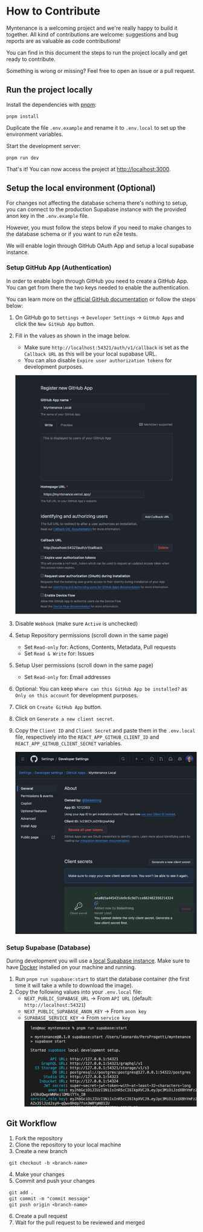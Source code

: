 # How to Contribute

Myntenance is a welcoming project and we're really happy to build it together. All kind of contributions are welcome: suggestions and bug reports are as valuable as code contributions!

You can find in this document the steps to run the project locally and get ready to contribute.

Something is wrong or missing? Feel free to open an issue or a pull request.

## Run the project locally

Install the dependencies with [pnpm](https://pnpm.io/):

```
pnpm install
```

Duplicate the file `.env.example` and rename it to `.env.local` to set up the environment variables.

Start the development server:

```
pnpm run dev
```

That's it! You can now access the project at [http://localhost:3000](http://localhost:3000).

## Setup the local environment (Optional)

For changes not affecting the database schema there's nothing to setup, you can connect to the production Supabase instance with the provided anon key in the `.env.example` file.

However, you must follow the steps below if you need to make changes to the database schema or if you want to run e2e tests.

We will enable login through GitHub OAuth App and setup a local supabase instance.

### Setup GitHub App (Authentication)

In order to enable login through GitHub you need to create a GitHub App. You can get from there the two keys needed to enable the authentication.

You can learn more on the [official GitHub documentation](https://docs.github.com/en/apps/creating-github-apps/registering-a-github-app/registering-a-github-app) or follow the steps below:

1. On GitHub go to `Settings` -> `Developer Settings` -> `GitHub Apps` and click the `New GitHub App` button.
1. Fill in the values as shown in the image below.

   - Make sure `http://localhost:54321/auth/v1/callback` is set as the `Callback URL` as this will be your local supabase URL.
   - You can also disable `Expire user authorization tokens` for development purposes.

   ![GitHub App settings](./.github/images/app-create.png)

1. Disable `Webhook` (make sure `Active` is unchecked)

1. Setup Repository permissions (scroll down in the same page)

   - Set `Read-only` for: Actions, Contents, Metadata, Pull requests
   - Set `Read & Write` for: Issues

1. Setup User permissions (scroll down in the same page)

   - Set `Read-only` for: Email addresses

1. Optional: You can keep `Where can this GitHub App be installed?` as `Only on this account` for development purposes.

1. Click on `Create GitHub App` button.

1. Click on `Generate a new client secret`.

1. Copy the `Client ID` and `Client Secret` and paste them in the `.env.local` file, respectively into the `REACT_APP_GITHUB_CLIENT_ID` and `REACT_APP_GITHUB_CLIENT_SECRET` variables.

   ![GitHub App keys](./.github/images/app-keys.png)

### Setup Supabase (Database)

During development you will use a[ local Supabase instance](https://supabase.com/docs/guides/cli/local-development#start-supabase-services). Make sure to have [Docker](https://www.docker.com/) installed on your machine and running.

1. Run `pnpm run supabase:start` to start the database container (the first time it will take a while to download the image).
1. Copy the following values into your `.env.local` file:
   - `NEXT_PUBLIC_SUPABASE_URL` -> From `API URL` (default: `http://localhost:54321`)
   - `NEXT_PUBLIC_SUPABASE_ANON_KEY` -> From `anon key`
   - `SUPABASE_SERVICE_KEY` -> From `service key`
     ![Supabase keys](./.github/images/supabase-keys.png)

## Git Workflow

1. Fork the repository
2. Clone the repository to your local machine
3. Create a new branch

```
 git checkout -b <branch-name>
```

4. Make your changes
5. Commit and push your changes

```
 git add .
 git commit -m "commit message"
 git push origin <branch-name>
```

6. Create a pull request
7. Wait for the pull request to be reviewed and merged
